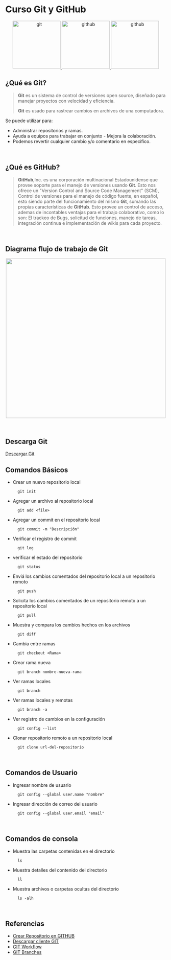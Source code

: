 # **Curso Git y GitHub**
<p align="center"> <a href="https://git-scm.com/" target="_blank" rel="noreferrer"> <img src="https://cdn.worldvectorlogo.com/logos/git-icon.svg" alt="git" width="150"/><a/><a href="https://github.com/" target="_blank" rel="noreferrer"> <img src="https://cdn.worldvectorlogo.com/logos/github-icon-1.svg" alt="github" width="150""/><a/><a href="https://git-scm.com/downloads" target="_blank" rel="noreferrer"> <img src="https://cdn.worldvectorlogo.com/logos/git-bash.svg" alt="github" width="150""/><a/>
<br>

## ¿Qué es Git?
> **Git** es un sistema de control de versiones open source, diseñado para manejar proyectos con velocidad y eficiencia.
>
> **Git** es usado para rastrear cambios en archivos de una computadora.

Se puede utilizar para:
- Administrar repositorios y ramas.
- Ayuda a equipos para trabajar en conjunto - Mejora la colaboración.
- Podemos revertir cualquier cambio y/o comentario en especifico.
<br>  

## ¿Qué es GitHub?
> **GitHub**,Inc. es una corporación multinacional Estadounidense que provee soporte para el manejo de versiones usando **Git**. Esto nos ofrece un "Version Control and Source Code Management" (SCM), Control de  versiones para el manejo de código fuente, en español, esto siendo parte del funcionamiento del mismo **Git**, sumando las propias características de **GitHub**. Esto provee un control de acceso, ademas de incontables ventajas para el trabajo colaborativo, como lo son: El trackeo de Bugs, solicitud de funciones, manejo de tareas, integración continua e implementación de wikis para cada proyecto.
<br> 

## Diagrama flujo de trabajo de Git
<p align="center"><img src="https://user-images.githubusercontent.com/78514172/162129980-d2be9ae4-e504-435b-b352-cdd3fa831c0d.png" width="500"></p>
<br> 

## Descarga Git
[Descargar Git](https://git-scm.com/downloads)
<br>

## Comandos Básicos
  - Crear un nuevo repositorio local
    ```
      git init
    ```
  - Agregar un archivo al repositorio local
    ```
      git add <file>
    ```
  - Agregar un commit en el repositorio local
    ```
      git commit -m "Descripción"
    ```
  - Verificar el registro de commit
    ```
      git log
    ```
  - verificar el estado del repositorio
    ```
      git status
    ```  
  - Enviá los cambios comentados del repositorio local a un repositorio remoto
    ```
      git push
    ```
  - Solicita los cambios comentados de un repositorio remoto a un repositorio local
    ```
      git pull
    ```      
  - Muestra y compara los cambios hechos en los archivos
    ```
      git diff
    ```  
  - Cambia entre ramas
    ```
      git checkout <Rama>
    ```
  - Crear rama nueva
    ```
      git branch nombre-nueva-rama
    ```
  - Ver ramas locales 
    ```
      git branch
    ```
  - Ver ramas locales y remotas
    ```
      git branch -a
    ```
  - Ver registro de cambios en la configuración
    ```
      git config --list
    ```
  - Clonar repositorio remoto a un repositorio local
    ```
      git clone url-del-repositorio
    ```
    <br>
 
  ## Comandos de Usuario
  - Ingresar nombre de usuario
    ```
      git config --global user.name "nombre"
    ```
  - Ingresar dirección de correo del usuario
    ```
      git config --global user.email "email"
    ```
  <br>
  
  ## Comandos de consola
  - Muestra las carpetas contenidas en el directorio
    ```
      ls
    ```  
  - Muestra detalles del contenido del directorio
    ```
      ll
    ```  
  - Muestra archivos o carpetas ocultas del directorio
    ```
      ls -alh
    ```  
  <br>
  
## Referencias
  - [Crear Repositorio en GITHUB](https://github.com)
  - [Descargar cliente GIT](https://git-scm.com/downloads) 
  - [GIT Workflow](https://backlog.com/git-tutorial/git-workflow/) 
  - [GIT Branches](https://backlog.com/git-tutorial/using-branches/) 
  <br>
